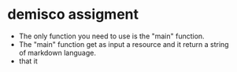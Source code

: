 # demisco assigment 
* The only function you need to use is the "main" function.
* The "main" function get as input a resource and it return a string </br>
of markdown language.
* that it
